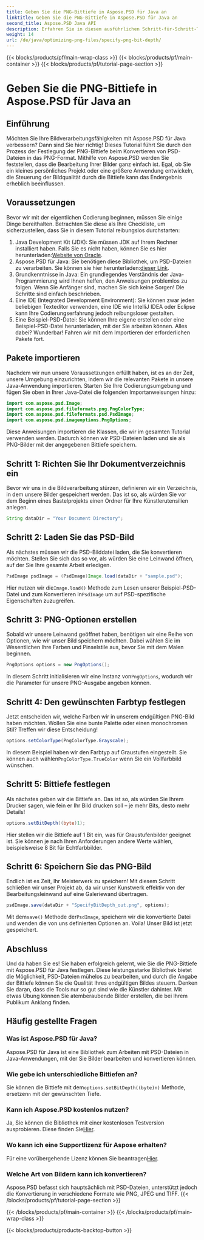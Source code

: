 ```yaml
---
title: Geben Sie die PNG-Bittiefe in Aspose.PSD für Java an
linktitle: Geben Sie die PNG-Bittiefe in Aspose.PSD für Java an
second_title: Aspose.PSD Java API
description: Erfahren Sie in diesem ausführlichen Schritt-für-Schritt-Tutorial, wie Sie die PNG-Bittiefe mit Aspose.PSD für Java festlegen.
weight: 14
url: /de/java/optimizing-png-files/specify-png-bit-depth/
---
```


{{< blocks/products/pf/main-wrap-class >}}
{{< blocks/products/pf/main-container >}}
{{< blocks/products/pf/tutorial-page-section >}}

# Geben Sie die PNG-Bittiefe in Aspose.PSD für Java an

## Einführung
Möchten Sie Ihre Bildverarbeitungsfähigkeiten mit Aspose.PSD für Java verbessern? Dann sind Sie hier richtig! Dieses Tutorial führt Sie durch den Prozess der Festlegung der PNG-Bittiefe beim Konvertieren von PSD-Dateien in das PNG-Format. Mithilfe von Aspose.PSD werden Sie feststellen, dass die Bearbeitung Ihrer Bilder ganz einfach ist. Egal, ob Sie ein kleines persönliches Projekt oder eine größere Anwendung entwickeln, die Steuerung der Bildqualität durch die Bittiefe kann das Endergebnis erheblich beeinflussen.
## Voraussetzungen
Bevor wir mit der eigentlichen Codierung beginnen, müssen Sie einige Dinge bereithalten. Betrachten Sie diese als Ihre Checkliste, um sicherzustellen, dass Sie in diesem Tutorial reibungslos durchstarten:
1.  Java Development Kit (JDK): Sie müssen JDK auf Ihrem Rechner installiert haben. Falls Sie es nicht haben, können Sie es hier herunterladen:[Website von Oracle](https://www.oracle.com/java/technologies/javase-jdk11-downloads.html).
2.  Aspose.PSD für Java: Sie benötigen diese Bibliothek, um PSD-Dateien zu verarbeiten. Sie können sie hier herunterladen:[dieser Link](https://releases.aspose.com/psd/java/).
3. Grundkenntnisse in Java: Ein grundlegendes Verständnis der Java-Programmierung wird Ihnen helfen, den Anweisungen problemlos zu folgen. Wenn Sie Anfänger sind, machen Sie sich keine Sorgen! Die Schritte sind einfach beschrieben.
4. Eine IDE (Integrated Development Environment): Sie können zwar jeden beliebigen Texteditor verwenden, eine IDE wie IntelliJ IDEA oder Eclipse kann Ihre Codierungserfahrung jedoch reibungsloser gestalten.
5. Eine Beispiel-PSD-Datei: Sie können Ihre eigene erstellen oder eine Beispiel-PSD-Datei herunterladen, mit der Sie arbeiten können.
Alles dabei? Wunderbar! Fahren wir mit dem Importieren der erforderlichen Pakete fort.
## Pakete importieren
Nachdem wir nun unsere Voraussetzungen erfüllt haben, ist es an der Zeit, unsere Umgebung einzurichten, indem wir die relevanten Pakete in unsere Java-Anwendung importieren. Starten Sie Ihre Codierungsumgebung und fügen Sie oben in Ihrer Java-Datei die folgenden Importanweisungen hinzu:
```java
import com.aspose.psd.Image;
import com.aspose.psd.fileformats.png.PngColorType;
import com.aspose.psd.fileformats.psd.PsdImage;
import com.aspose.psd.imageoptions.PngOptions;
```
Diese Anweisungen importieren die Klassen, die wir im gesamten Tutorial verwenden werden. Dadurch können wir PSD-Dateien laden und sie als PNG-Bilder mit der angegebenen Bittiefe speichern.
## Schritt 1: Richten Sie Ihr Dokumentverzeichnis ein
Bevor wir uns in die Bildverarbeitung stürzen, definieren wir ein Verzeichnis, in dem unsere Bilder gespeichert werden. Das ist so, als würden Sie vor dem Beginn eines Bastelprojekts einen Ordner für Ihre Künstlerutensilien anlegen.
```java
String dataDir = "Your Document Directory";
```
## Schritt 2: Laden Sie das PSD-Bild
Als nächstes müssen wir die PSD-Bilddatei laden, die Sie konvertieren möchten. Stellen Sie sich das so vor, als würden Sie eine Leinwand öffnen, auf der Sie Ihre gesamte Arbeit erledigen.
```java
PsdImage psdImage = (PsdImage)Image.load(dataDir + "sample.psd");
```
 Hier nutzen wir die`Image.load()` Methode zum Lesen unserer Beispiel-PSD-Datei und zum Konvertieren in`PsdImage` um auf PSD-spezifische Eigenschaften zuzugreifen.
## Schritt 3: PNG-Optionen erstellen
Sobald wir unsere Leinwand geöffnet haben, benötigen wir eine Reihe von Optionen, wie wir unser Bild speichern möchten. Dabei wählen Sie im Wesentlichen Ihre Farben und Pinselstile aus, bevor Sie mit dem Malen beginnen.
```java
PngOptions options = new PngOptions();
```
 In diesem Schritt initialisieren wir eine Instanz von`PngOptions`, wodurch wir die Parameter für unsere PNG-Ausgabe angeben können.
## Schritt 4: Den gewünschten Farbtyp festlegen
Jetzt entscheiden wir, welche Farben wir in unserem endgültigen PNG-Bild haben möchten. Wollen Sie eine bunte Palette oder einen monochromen Stil? Treffen wir diese Entscheidung!
```java
options.setColorType(PngColorType.Grayscale);
```
 In diesem Beispiel haben wir den Farbtyp auf Graustufen eingestellt. Sie können auch wählen`PngColorType.TrueColor` wenn Sie ein Vollfarbbild wünschen.
## Schritt 5: Bittiefe festlegen
Als nächstes geben wir die Bittiefe an. Das ist so, als würden Sie Ihrem Drucker sagen, wie fein er Ihr Bild drucken soll – je mehr Bits, desto mehr Details!
```java
options.setBitDepth((byte)1);
```
Hier stellen wir die Bittiefe auf 1 Bit ein, was für Graustufenbilder geeignet ist. Sie können je nach Ihren Anforderungen andere Werte wählen, beispielsweise 8 Bit für Echtfarbbilder.
## Schritt 6: Speichern Sie das PNG-Bild
Endlich ist es Zeit, Ihr Meisterwerk zu speichern! Mit diesem Schritt schließen wir unser Projekt ab, da wir unser Kunstwerk effektiv von der Bearbeitungsleinwand auf eine Galeriewand übertragen.
```java
psdImage.save(dataDir + "SpecifyBitDepth_out.png", options);
```
 Mit dem`save()` Methode der`PsdImage`, speichern wir die konvertierte Datei und wenden die von uns definierten Optionen an. Voila! Unser Bild ist jetzt gespeichert.
## Abschluss
Und da haben Sie es! Sie haben erfolgreich gelernt, wie Sie die PNG-Bittiefe mit Aspose.PSD für Java festlegen. Diese leistungsstarke Bibliothek bietet die Möglichkeit, PSD-Dateien mühelos zu bearbeiten, und durch die Angabe der Bittiefe können Sie die Qualität Ihres endgültigen Bildes steuern. Denken Sie daran, dass die Tools nur so gut sind wie die Künstler dahinter. Mit etwas Übung können Sie atemberaubende Bilder erstellen, die bei Ihrem Publikum Anklang finden.
## Häufig gestellte Fragen
### Was ist Aspose.PSD für Java?
Aspose.PSD für Java ist eine Bibliothek zum Arbeiten mit PSD-Dateien in Java-Anwendungen, mit der Sie Bilder bearbeiten und konvertieren können.
### Wie gebe ich unterschiedliche Bittiefen an?
 Sie können die Bittiefe mit dem`options.setBitDepth((byte)n)` Methode, ersetzen`n` mit der gewünschten Tiefe.
### Kann ich Aspose.PSD kostenlos nutzen?
Ja, Sie können die Bibliothek mit einer kostenlosen Testversion ausprobieren. Diese finden Sie[Hier](https://releases.aspose.com/).
### Wo kann ich eine Supportlizenz für Aspose erhalten?
 Für eine vorübergehende Lizenz können Sie beantragen[Hier](https://purchase.aspose.com/temporary-license/).
### Welche Art von Bildern kann ich konvertieren?
Aspose.PSD befasst sich hauptsächlich mit PSD-Dateien, unterstützt jedoch die Konvertierung in verschiedene Formate wie PNG, JPEG und TIFF.
{{< /blocks/products/pf/tutorial-page-section >}}

{{< /blocks/products/pf/main-container >}}
{{< /blocks/products/pf/main-wrap-class >}}

{{< blocks/products/products-backtop-button >}}
